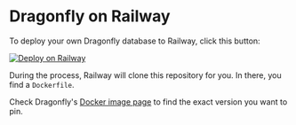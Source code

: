 # Dragonfly on Railway

To deploy your own Dragonfly database to Railway, click this button:

[![Deploy on Railway](https://railway.app/button.svg)](https://railway.app/new/template/7OJ8IK?referralCode=a5RHAk)

During the process, Railway will clone this repository for you. In there, you find a `Dockerfile`.

Check Dragonfly's [Docker image page](https://github.com/dragonflydb/dragonfly/pkgs/container/dragonfly) to find the exact version you want to pin.

